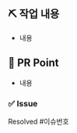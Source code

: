 
## ⛏ 작업 내용
<!-- 작업한 내용을 간단하게 적어주세요! -->
- 내용


## 📌 PR Point
<!-- 주의할 사항이나 같이 고민해볼 부분, 리뷰를 원하는 부분 등을 적어주세요! -->
- 내용


### ✅ Issue
<!-- 생성한 관련 이슈가 있다면 Resolved #이슈번호로 닫아주세요! -->
Resolved #이슈번호
